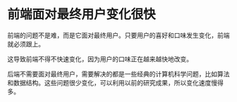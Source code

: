 # 前端面对最终用户变化很快

前端的问题不是难，而是它面对最终用户。只要用户的喜好和口味发生变化，前端就必须跟上。

这导致前端不得不快速变化，因为用户的口味正在越来越快地改变。

后端不需要面对最终用户，需要解决的都是一些经典的计算机科学问题，比如算法和数据结构。这些问题很少变化，可以利用以前的研究成果，所以变化速度慢得多。
